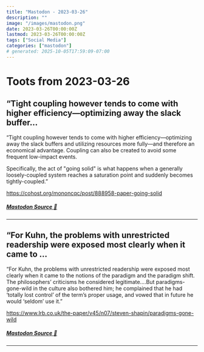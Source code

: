```yaml
---
title: "Mastodon - 2023-03-26"
description: ""
image: "/images/mastodon.png"
date: 2023-03-26T00:00:00Z
lastmod: 2023-03-26T00:00:00Z
tags: ["Social Media"]
categories: ["mastodon"]
# generated: 2025-10-05T17:59:09-07:00
---
```


# Toots from 2023-03-26

## “Tight coupling however tends to come with higher efficiency—optimizing away the slack buffer...

“Tight coupling however tends to come with higher efficiency—optimizing away the slack buffers and utilizing resources more fully—and therefore an economical advantage. Coupling can also be created to avoid some frequent low-impact events.

Specifically, the act of "going solid" is what happens when a generally loosely-coupled system reaches a saturation point and suddenly becomes tightly-coupled.”

<https://cohost.org/mononcqc/post/888958-paper-going-solid>

##### [Mastodon Source 🐘](https://hachyderm.io/@mweagle/110090472072118207)

---

## “For Kuhn, the problems with unrestricted readership were exposed most clearly when it came to ...

“For Kuhn, the problems with unrestricted readership were exposed most clearly when it came to the notions of the paradigm and the paradigm shift. The philosophers’ criticisms he considered legitimate….But paradigms-gone-wild in the culture also bothered him; he complained that he had ‘totally lost control’ of the term’s proper usage, and vowed that in future he would ‘seldom’ use it.”

<https://www.lrb.co.uk/the-paper/v45/n07/steven-shapin/paradigms-gone-wild>

##### [Mastodon Source 🐘](https://hachyderm.io/@mweagle/110090429254038486)

---

